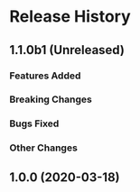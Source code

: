 # Release History

## 1.1.0b1 (Unreleased)

### Features Added

### Breaking Changes

### Bugs Fixed

### Other Changes

## 1.0.0 (2020-03-18)